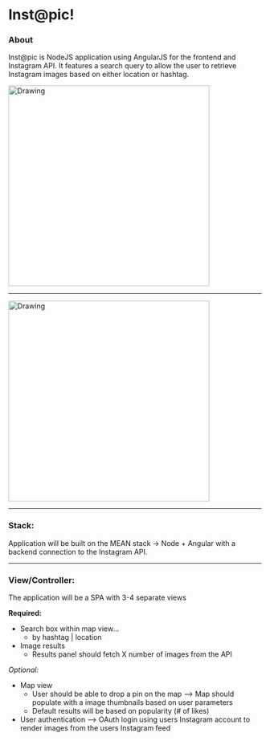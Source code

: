 # Inst@pic!

### About

Inst@pic is NodeJS application using AngularJS for the frontend and Instagram API. It features a search query to allow the user to retrieve Instagram images based on either location or hashtag.

<img src="http://i.imgur.com/65CzYgY.png" alt="Drawing" style="width: 400px;"/>

<hr>

<img src="http://i.imgur.com/Xp9N3zV.png" alt="Drawing" style="width: 400px;"/>

---
### Stack:

Application will be built on the MEAN stack -> Node + Angular with a backend connection to the Instagram API.

----
### View/Controller:

The application will be a SPA with 3-4 separate views

**Required:**

- Search box within map view...
    -  by hashtag | location
- Image results
    - Results panel should fetch X number of images from the API

*Optional:*
- Map view
    - User should be able to drop a pin on the map —> Map should populate with a image thumbnails based on user parameters
    - Default results will be based on popularity (# of likes)
- User authentication —> OAuth login using users Instagram account to render images from the users Instagram feed

